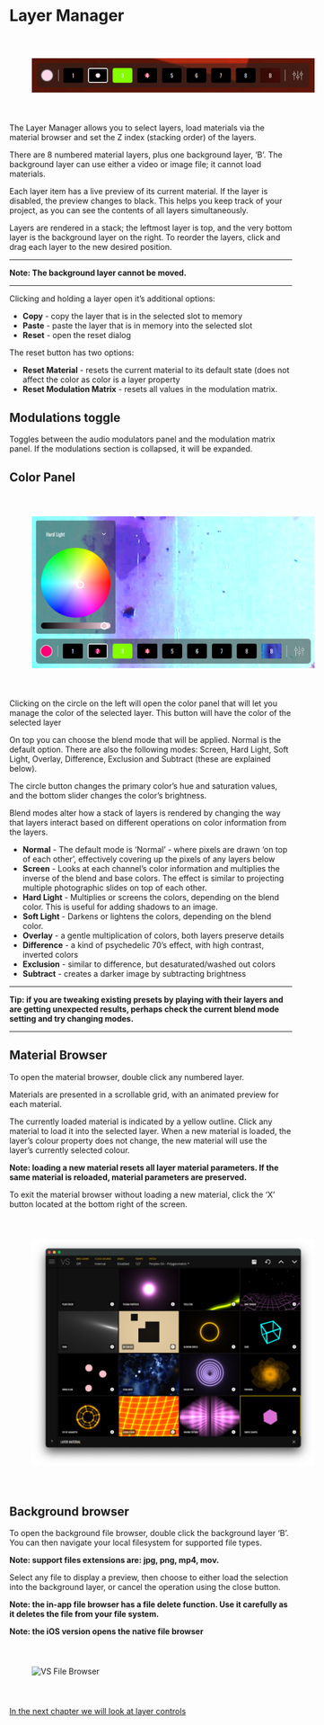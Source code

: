 # Layer Manager

<img alt="VS Layer Manager" align="center" src="/vs/images/layer-manager@2x.png" style="padding: 40px;"/>

The Layer Manager allows you to select layers, load materials via the material browser and set the Z index (stacking order) of the layers.

There are 8 numbered material layers, plus one background layer, ‘B’. The background layer can use either a video or image file; it cannot load materials. 

Each layer item has a live preview of its current material. If the layer is disabled, the preview changes to black. This helps you keep track of your project, as you can see the contents of all layers simultaneously.

Layers are rendered in a stack; the leftmost layer is top, and the very bottom layer is the background layer on the right. To reorder the layers, click and drag each layer to the new desired position.
****
**Note: The background layer cannot be 
moved.**
****
Clicking and holding a layer open it’s additional options:

- **Copy** - copy the layer that is in the selected slot to memory
- **Paste** - paste the layer that is in memory into the selected slot
- **Reset** - open the reset dialog

The reset button has two options:

- **Reset Material** - resets the current material to its default state (does not affect the color as color is a layer property
- **Reset Modulation Matrix** - resets all values in the modulation matrix.

## Modulations toggle

Toggles between the audio modulators panel and the modulation matrix panel. If the modulations section is collapsed, it will be expanded.

## Color Panel

<img alt="VS Color Panel" align="center" src="/vs/images/color-panel@2x.png" style="padding: 40px;"/>

Clicking on the circle on the left will open the color panel that will let you manage the color of the selected layer. This button will have the color of the selected layer 

On top you can choose the blend mode that will be applied. Normal is the default option. There are also the following modes: Screen, Hard Light, Soft Light, Overlay, Difference, Exclusion and Subtract (these are explained below).

The circle button changes the primary color’s hue and saturation values, and the bottom slider changes the color’s brightness.

Blend modes alter how a stack of layers is rendered by changing the way that layers interact based on different operations on color information from the layers.

- **Normal** - The default mode is ‘Normal’ - where pixels are drawn ‘on top of each other’, effectively covering up the pixels of any layers below
- **Screen** - Looks at each channel’s color information and multiplies the inverse of the blend and base colors. The effect is similar to projecting multiple photographic slides on top of each other.
- **Hard Light** - Multiplies or screens the colors, depending on the blend color. This is useful for adding shadows to an image.
- **Soft Light** - Darkens or lightens the colors, depending on the blend color.
- **Overlay** - a gentle multiplication of colors, both layers preserve details
- **Difference** - a kind of psychedelic 70’s effect, with high contrast, inverted colors
- **Exclusion** - similar to difference, but desaturated/washed out colors
- **Subtract** - creates a darker image by subtracting brightness
***
**Tip: if you are tweaking existing presets by playing with their layers and are getting unexpected results, perhaps check the current blend mode setting and try changing modes.**
***
## Material Browser

To open the material browser, double click any numbered layer.

Materials are presented in a scrollable grid, with an animated preview for each material.

The currently loaded material is indicated by a yellow outline. Click any material to load it into the selected layer. When a new material is loaded, the layer’s colour property does not change, the new material will use the layer’s currently selected colour.

**Note: loading a new material resets all layer material parameters. If the same material is reloaded, material parameters are preserved.**
 
To exit the material browser without loading a new material, click the ‘X’ button located at the bottom right of the screen.

<img alt="VS Material Browser" align="center" src="/vs/images/material-browser@2x.png" style="padding: 40px;"/>

## Background browser

To open the background file browser, double click the background layer ‘B’. You can then navigate your local filesystem for supported file types.

**Note: support files extensions are: jpg, png, mp4, mov.**

Select any file to display a preview, then choose to either load the selection into the background layer, or cancel the operation using the close button.

**Note: the in-app file browser has a file delete function. Use it carefully as it deletes the file from your file system.**

**Note: the iOS version opens the native file browser**

<img alt="VS File Browser" align="center" src="/vs/images/file-browser.jpg" style="padding: 40px;"/>

[In the next chapter we will look at layer controls](layer-controls)
